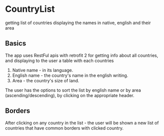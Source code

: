 # CountryList
getting list of countries displaying the names in native, english and their area 

## Basics
The app uses RestFul apis with retrofit 2 for getting info about all countries, and displaying to the user a table with each countries 
1. Native name - in its language.
2. English name - the country's name in the english writing.
3. Area - the country's size of land.

The user has the options to sort the list by english name or by area (ascending/descending), by clicking on the appropriate header.

## Borders
After clicking on any country in the list - the user will be shown a new list of countries that have common borders with clicked country.
